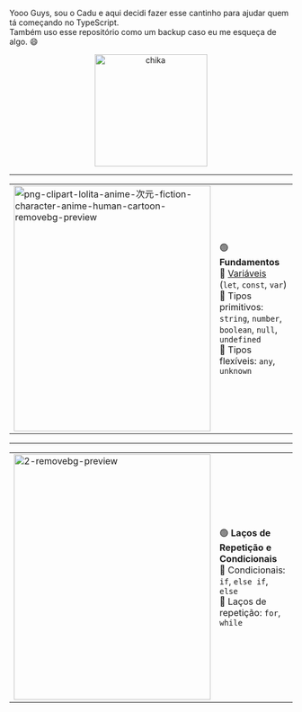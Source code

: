 Yooo Guys, sou o Cadu e aqui decidi fazer esse cantinho para ajudar quem tá começando no TypeScript.  
Também uso esse repositório como um backup caso eu me esqueça de algo. 😄

<p align="center">
  <img src="https://github.com/user-attachments/assets/58f7d466-eb14-4d19-ae85-c790b30f0227" alt="chika" width="200"/>
</p>

---

<table>
  <tr>
    <td>
      <img width="350" height="437" alt="png-clipart-lolita-anime-次元-fiction-character-anime-human-cartoon-removebg-preview" src="https://github.com/user-attachments/assets/e839cffa-ac1e-4296-8af1-b775abf05714" />
    </td>
    <td>

🟢 **Fundamentos**  
🔗 <a href="https://www.typescriptlang.org/pt/docs/handbook/variable-declarations.html" target="_blank">Variáveis</a> (`let`, `const`, `var`)  
📌 Tipos primitivos: `string`, `number`, `boolean`, `null`, `undefined`  
📌 Tipos flexíveis: `any`, `unknown`
    </td>
  </tr>
</table>

---

<table>
  <tr>
    <td>
      <img width="350" height="437" alt="2-removebg-preview" src="https://github.com/user-attachments/assets/ecbca6a6-31a7-4702-891d-8be54bce463d" />
    </td>
  <td>

🟢 **Laços de Repetição e Condicionais**  
📌 Condicionais: `if`, `else if`, `else`  
📌 Laços de repetição: `for`, `while`
    </td>
  </tr>
</table>
